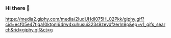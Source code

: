 ### Hi there 👋
https://media2.giphy.com/media/2IudUHdI075HL02Pkk/giphy.gif?cid=ecf05e47tiga10ktpnl64rw4xuhusui323s9zevdfzerln9p&ep=v1_gifs_search&rid=giphy.gif&ct=g
<!--
**MRTN74/MRTN74** is a ✨ _special_ ✨ repository because its `README.md` (this file) appears on your GitHub profile.

Here are some ideas to get you started:

- 🔭 I’m currently working on ...
- 🌱 I’m currently learning ...
- 👯 I’m looking to collaborate on ...
- 🤔 I’m looking for help with ...
- 💬 Ask me about ...
- 📫 How to reach me: ...
- 😄 Pronouns: ...
- ⚡ Fun fact: ...
-->
